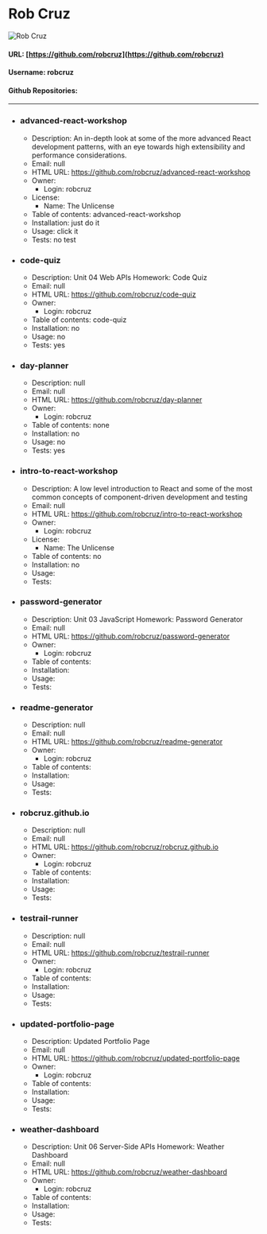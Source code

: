 # Rob Cruz
![Rob Cruz](https://avatars0.githubusercontent.com/u/3228849?v=4)
#### URL: [https://github.com/robcruz](https://github.com/robcruz)
#### Username: robcruz
#### Github Repositories:

---
* ### advanced-react-workshop
    * Description: An in-depth look at some of the more advanced React development patterns, with an eye towards high extensibility and performance considerations.
    * Email: null
    * HTML URL: https://github.com/robcruz/advanced-react-workshop
    * Owner:
         * Login: robcruz
    * License:
         * Name: The Unlicense
    * Table of contents: advanced-react-workshop
    * Installation: just do it
    * Usage: click it
    * Tests: no test
* ### code-quiz
    * Description: Unit 04 Web APIs Homework: Code Quiz
    * Email: null
    * HTML URL: https://github.com/robcruz/code-quiz
    * Owner:
         * Login: robcruz
    * Table of contents:  code-quiz
    * Installation: no 
    * Usage: no
    * Tests: yes
* ### day-planner
    * Description: null
    * Email: null
    * HTML URL: https://github.com/robcruz/day-planner
    * Owner:
         * Login: robcruz
    * Table of contents: none
    * Installation: no
    * Usage: no
    * Tests: yes
* ### intro-to-react-workshop
    * Description: A low level introduction to React and some of the most common concepts of component-driven development and testing
    * Email: null
    * HTML URL: https://github.com/robcruz/intro-to-react-workshop
    * Owner:
         * Login: robcruz
    * License:
         * Name: The Unlicense
    * Table of contents: no
    * Installation: no
    * Usage: 
    * Tests: 
* ### password-generator
    * Description: Unit 03 JavaScript Homework: Password Generator
    * Email: null
    * HTML URL: https://github.com/robcruz/password-generator
    * Owner:
         * Login: robcruz
    * Table of contents: 
    * Installation: 
    * Usage: 
    * Tests: 
* ### readme-generator
    * Description: null
    * Email: null
    * HTML URL: https://github.com/robcruz/readme-generator
    * Owner:
         * Login: robcruz
    * Table of contents: 
    * Installation: 
    * Usage: 
    * Tests: 
* ### robcruz.github.io
    * Description: null
    * Email: null
    * HTML URL: https://github.com/robcruz/robcruz.github.io
    * Owner:
         * Login: robcruz
    * Table of contents: 
    * Installation: 
    * Usage: 
    * Tests: 
* ### testrail-runner
    * Description: null
    * Email: null
    * HTML URL: https://github.com/robcruz/testrail-runner
    * Owner:
         * Login: robcruz
    * Table of contents: 
    * Installation: 
    * Usage: 
    * Tests: 
* ### updated-portfolio-page
    * Description: Updated Portfolio Page
    * Email: null
    * HTML URL: https://github.com/robcruz/updated-portfolio-page
    * Owner:
         * Login: robcruz
    * Table of contents: 
    * Installation: 
    * Usage: 
    * Tests: 
* ### weather-dashboard
    * Description: Unit 06 Server-Side APIs Homework: Weather Dashboard
    * Email: null
    * HTML URL: https://github.com/robcruz/weather-dashboard
    * Owner:
         * Login: robcruz
    * Table of contents: 
    * Installation: 
    * Usage: 
    * Tests: 

